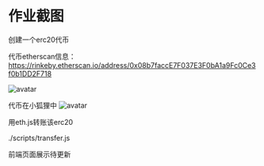 # 作业截图

创建一个erc20代币

代币etherscan信息：https://rinkeby.etherscan.io/address/0x08b7faccE7F037E3F0bA1a9Fc0Ce3f0b1DD2F718

![avatar](https://s3.bmp.ovh/imgs/2022/03/96ab3088c21f1691.png)

代币在小狐狸中
![avatar](https://s3.bmp.ovh/imgs/2022/03/9a6d0f4c3ddb2fdb.png)

用eth.js转账该erc20

./scripts/transfer.js


前端页面展示待更新



